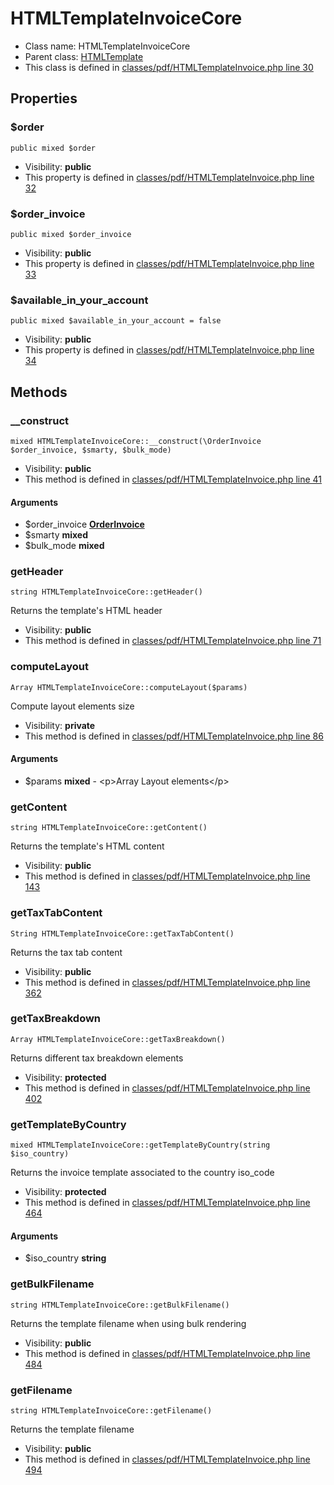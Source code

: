 HTMLTemplateInvoiceCore
===============






* Class name: HTMLTemplateInvoiceCore
* Parent class: [HTMLTemplate](HTMLTemplateCore)
* This class is defined in [classes/pdf/HTMLTemplateInvoice.php line 30](https://github.com/PrestaShop/PrestaShop/blob/1.6.1.1/classes/pdf/HTMLTemplateInvoice.php#L30)





Properties
----------


### $order

    public mixed $order





* Visibility: **public**
* This property is defined in [classes/pdf/HTMLTemplateInvoice.php line 32](https://github.com/PrestaShop/PrestaShop/blob/1.6.1.1/classes/pdf/HTMLTemplateInvoice.php#32)


### $order_invoice

    public mixed $order_invoice





* Visibility: **public**
* This property is defined in [classes/pdf/HTMLTemplateInvoice.php line 33](https://github.com/PrestaShop/PrestaShop/blob/1.6.1.1/classes/pdf/HTMLTemplateInvoice.php#33)


### $available_in_your_account

    public mixed $available_in_your_account = false





* Visibility: **public**
* This property is defined in [classes/pdf/HTMLTemplateInvoice.php line 34](https://github.com/PrestaShop/PrestaShop/blob/1.6.1.1/classes/pdf/HTMLTemplateInvoice.php#34)


Methods
-------


### __construct

    mixed HTMLTemplateInvoiceCore::__construct(\OrderInvoice $order_invoice, $smarty, $bulk_mode)





* Visibility: **public**
* This method is defined in [classes/pdf/HTMLTemplateInvoice.php line 41](https://github.com/PrestaShop/PrestaShop/blob/1.6.1.1/classes/pdf/HTMLTemplateInvoice.php#41)


#### Arguments
* $order_invoice **[OrderInvoice](OrderInvoiceCore)**
* $smarty **mixed**
* $bulk_mode **mixed**



### getHeader

    string HTMLTemplateInvoiceCore::getHeader()

Returns the template's HTML header



* Visibility: **public**
* This method is defined in [classes/pdf/HTMLTemplateInvoice.php line 71](https://github.com/PrestaShop/PrestaShop/blob/1.6.1.1/classes/pdf/HTMLTemplateInvoice.php#71)




### computeLayout

    Array HTMLTemplateInvoiceCore::computeLayout($params)

Compute layout elements size



* Visibility: **private**
* This method is defined in [classes/pdf/HTMLTemplateInvoice.php line 86](https://github.com/PrestaShop/PrestaShop/blob/1.6.1.1/classes/pdf/HTMLTemplateInvoice.php#86)


#### Arguments
* $params **mixed** - &lt;p&gt;Array Layout elements&lt;/p&gt;



### getContent

    string HTMLTemplateInvoiceCore::getContent()

Returns the template's HTML content



* Visibility: **public**
* This method is defined in [classes/pdf/HTMLTemplateInvoice.php line 143](https://github.com/PrestaShop/PrestaShop/blob/1.6.1.1/classes/pdf/HTMLTemplateInvoice.php#143)




### getTaxTabContent

    String HTMLTemplateInvoiceCore::getTaxTabContent()

Returns the tax tab content



* Visibility: **public**
* This method is defined in [classes/pdf/HTMLTemplateInvoice.php line 362](https://github.com/PrestaShop/PrestaShop/blob/1.6.1.1/classes/pdf/HTMLTemplateInvoice.php#362)




### getTaxBreakdown

    Array HTMLTemplateInvoiceCore::getTaxBreakdown()

Returns different tax breakdown elements



* Visibility: **protected**
* This method is defined in [classes/pdf/HTMLTemplateInvoice.php line 402](https://github.com/PrestaShop/PrestaShop/blob/1.6.1.1/classes/pdf/HTMLTemplateInvoice.php#402)




### getTemplateByCountry

    mixed HTMLTemplateInvoiceCore::getTemplateByCountry(string $iso_country)

Returns the invoice template associated to the country iso_code



* Visibility: **protected**
* This method is defined in [classes/pdf/HTMLTemplateInvoice.php line 464](https://github.com/PrestaShop/PrestaShop/blob/1.6.1.1/classes/pdf/HTMLTemplateInvoice.php#464)


#### Arguments
* $iso_country **string**



### getBulkFilename

    string HTMLTemplateInvoiceCore::getBulkFilename()

Returns the template filename when using bulk rendering



* Visibility: **public**
* This method is defined in [classes/pdf/HTMLTemplateInvoice.php line 484](https://github.com/PrestaShop/PrestaShop/blob/1.6.1.1/classes/pdf/HTMLTemplateInvoice.php#484)




### getFilename

    string HTMLTemplateInvoiceCore::getFilename()

Returns the template filename



* Visibility: **public**
* This method is defined in [classes/pdf/HTMLTemplateInvoice.php line 494](https://github.com/PrestaShop/PrestaShop/blob/1.6.1.1/classes/pdf/HTMLTemplateInvoice.php#494)



